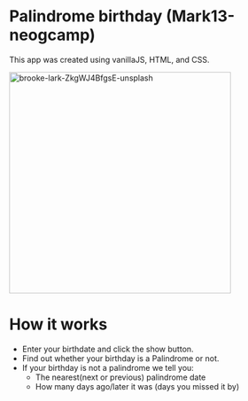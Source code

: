 # Palindrome birthday (Mark13-neogcamp)
This app was created using vanillaJS, HTML, and CSS.

<img src="https://user-images.githubusercontent.com/86553695/191790701-816d327d-559d-4759-a8f2-2d956c7acb2e.jpg" alt="brooke-lark-ZkgWJ4BfgsE-unsplash" width="400"/>

# How it works
* Enter your birthdate and click the show button.
* Find out whether your birthday is a Palindrome or not.
* If your birthday is not a palindrome we tell you:
   * The nearest(next or previous) palindrome date 
   * How many days ago/later it was (days you missed it by)
